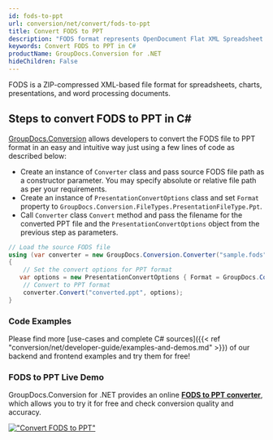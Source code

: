 ```yaml
---
id: fods-to-ppt
url: conversion/net/convert/fods-to-ppt
title: Convert FODS to PPT
description: "FODS format represents OpenDocument Flat XML Spreadsheet with .fods extension. Learn how to convert FODS to PPT file programmatically in C# language using GroupDocs.Conversion for .NET library."
keywords: Convert FODS to PPT in C#
productName: GroupDocs.Conversion for .NET
hideChildren: False
---
```


FODS is a ZIP-compressed XML-based file format for spreadsheets, charts, presentations, and word processing documents.

## Steps to convert FODS to PPT in C#

[GroupDocs.Conversion](https://products.groupdocs.com/conversion/net) allows developers to convert the FODS file to PPT format in an easy and intuitive way just using a few lines of code as described below:

* Create an instance of `Converter` class and pass source FODS file path as a constructor parameter. You may specify absolute or relative file path as per your requirements. 
* Create an instance of `PresentationConvertOptions` class and set `Format` property to `GroupDocs.Conversion.FileTypes.PresentationFileType.Ppt`.
* Call `Converter` class `Convert` method and pass the filename for the converted PPT file and the `PresentationConvertOptions` object from the previous step as parameters.

```csharp
// Load the source FODS file
using (var converter = new GroupDocs.Conversion.Converter("sample.fods"))
{
    // Set the convert options for PPT format
   var options = new PresentationConvertOptions { Format = GroupDocs.Conversion.FileTypes.PresentationFileType.Ppt };
    // Convert to PPT format
    converter.Convert("converted.ppt", options);
}
```

### Code Examples

Please find more [use-cases and complete C# sources]({{< ref "conversion/net/developer-guide/examples-and-demos.md" >}}) of our backend and frontend examples and try them for free!

### FODS to PPT Live Demo

GroupDocs.Conversion for .NET provides an online [**FODS to PPT converter**](https://products.groupdocs.app/conversion/fods-to-ppt), which allows you to try it for free and check conversion quality and accuracy.

[!["Convert FODS to PPT"](conversion/net/images/convert-to-ppt/convert-fods-to-ppt.png)](https://products.groupdocs.app/conversion/fods-to-ppt)